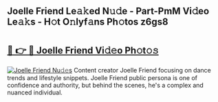 ## Joelle Friend Le𝚊𝚔ed N𝚞𝚍e - Part-PmM Vi𝚍eo Le𝚊𝚔s - H𝚘t O𝚗lyf𝚊ns Ph𝚘tos z6gs8

# <h2><a href="http://hf0jo3n.feru.top/?c=Joelle+Friend">🔗 👉 🔴 Joelle Friend Vi𝚍𝚎o Ph𝚘t𝚘𝚜</a></h2>

[![Joelle Friend Nu𝚍𝚎s](https://i.imgur.com/0TWrTi3.gif)](http://hf0jo3n.feru.top/?c=Joelle+Friend)
Content creator Joelle Friend focusing on dance trends and lifestyle snippets. Joelle Friend public persona is one of confidence and authority, but behind the scenes, he's a complex and nuanced individual. 
